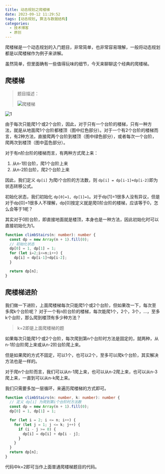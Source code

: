 ```yaml
---
title: 动态规划之爬楼梯
date: 2023-09-12 11:29:52
tags: [动态规划, 算法与数据结构]
categories:
  - 技术博客
  - 原创
---
```


爬楼梯是一个动态规划的入门题目，非常简单，也非常容易理解，一般将动态规划都是以爬楼梯作为例子来讲解。

虽然简单，但里面确有一些值得玩味的细节，今天来聊聊这个经典的爬楼梯。

<!-- more -->

## 爬楼梯

> 题目描述：
> 
> ![爬楼梯](https://img.coolcao.site/file/e049647ad8351a06b44c5.png)

![1](https://img.coolcao.site/file/21987c3906e5c69dbf025.png)

由于每次只能爬1个或2个台阶，因此，对于只有一个台阶的楼梯，只有一种方法，就是从地面爬1个台阶都楼顶（图中红色部分）。对于一个有2个台阶的楼梯而言，有2种方法，直接爬两个台阶到楼顶（图中绿色部分），或者每次一个台阶，爬两次到楼顶（图中蓝色部分）。

对于有n阶台阶的楼梯而言，有两种方式爬上来：
1. 从n-1阶台阶，爬1个台阶上来
2. 从n-2阶台阶，爬2个台阶上来

因此，我们定义 `dp[i]` 为爬i个台阶的方法数，则 `dp[i] = dp[i-1]+dp[i-2]`即为状态转移公式。

初始化状态，我们初始化 `dp[0]=1, dp[1]=1`。对于dp[1]=1很多人没有异议，但是对于dp[0]=1很多人不理解，dp[0]按定义就是爬0阶台阶的楼梯，应该等于0，怎么会等于1呢？

其实对于0阶台阶，即直接地面就是楼顶，本身也是一种方法，因此初始化时可以直接初始化为1。


```ts
function climbStairs(n: number): number {
  const dp = new Array(n + 1).fill(0);
  // 初始化状态
  dp[0] = 1, dp[1] = 1;
  for (let i=2;i<=n;i++) {
    dp[i] = dp[i-1]+dp[i-2];
  }

  return dp[n];
}
```


## 爬楼梯进阶
我们做一下进阶，上面爬楼梯每次只能爬1个或2个台阶，但如果改一下，每次至多爬k个台阶呢？
对于一个有n阶台阶的楼梯，每次能爬1个，2个，3个，...，至多k个台阶，那么爬到楼顶有多少种方法？

> k=2即是上面爬楼梯的题

如果每次只能爬1个或2个台阶，每次爬到第n个台阶时方法是固定的，就两种，从n-1阶台阶爬上来或从n-2阶台阶爬上来。

但是如果爬的方式不固定，可以1个，也可以2个，至多可以爬k个台阶，其实解决方法也是一样的。

对于爬n个台阶而言，我们可以从n-1爬上来，也可以从n-2爬上来，也可以从n-3爬上来，一直到可以从n-k爬上来。

我们只需要多加一层循环，来遍历爬楼梯的方式即可。

```ts
function climbStairs(n: number, k: number): number {
  // 定义 dp[i] 为爬到第i个台阶时方法数
  const dp = new Array(n + 1).fill(0);
  dp[0] = 1, dp[1] = 1;

  for (let i = 2; i <= n; i++) {
    for (let j = 1; j <= k; j++) {
      if (i - j >= 0) {
        dp[i] = dp[i] + dp[i - j];
      }
    }
  }
  return dp[n];
}
```
代码中k=2即可当作上面普通爬楼梯题目的代码。
